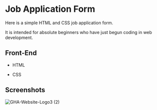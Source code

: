 
# Job Application Form

Here is a simple HTML and CSS job application form.

It is intended for absolute beginners who have just begun coding in web development.


## Front-End

- HTML

- CSS


## Screenshots

![GHA-Website-Logo3 (2)](https://user-images.githubusercontent.com/104721504/185744221-9f91bee9-d783-4061-af66-46fbe4a5fae4.png)

